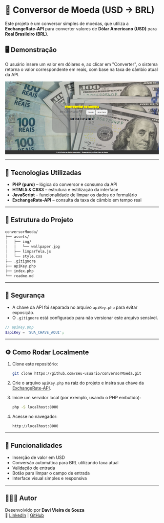 
# 💱 Conversor de Moeda (USD → BRL)

Este projeto é um conversor simples de moedas, que utiliza a **ExchangeRate-API** para converter valores de **Dólar Americano (USD)** para **Real Brasileiro (BRL)**.

## 🖥️ Demonstração

O usuário insere um valor em dólares e, ao clicar em "Converter", o sistema retorna o valor correspondente em reais, com base na taxa de câmbio atual da API.

![Exemplo de interface](assets/img/InterfaceProjeto.png)

---

## 🚀 Tecnologias Utilizadas

- **PHP (puro)** – lógica do conversor e consumo da API
- **HTML5 & CSS3** – estrutura e estilização da interface
- **JavaScript** – funcionalidade de limpar os dados do formulário
- **ExchangeRate-API** – consulta da taxa de câmbio em tempo real

---

## 📁 Estrutura do Projeto

```
conversorMoeda/
├── assets/
│   ├── img/
│   │   └── wallpaper.jpg
│   ├── limparTela.js
│   └── style.css
├── .gitignore
├── apiKey.php
├── index.php
└── readme.md
```

---

## 🔐 Segurança

- A chave da API foi separada no arquivo `apiKey.php` para evitar exposição.
- O `.gitignore` está configurado para não versionar este arquivo sensível.

```php
// apiKey.php
$apiKey = 'SUA_CHAVE_AQUI';
```

---

## ⚙️ Como Rodar Localmente

1. Clone este repositório:
   ```bash
   git clone https://github.com/seu-usuario/conversorMoeda.git
   ```
2. Crie o arquivo `apiKey.php` na raiz do projeto e insira sua chave da [ExchangeRate-API](https://www.exchangerate-api.com/).

3. Inicie um servidor local (por exemplo, usando o PHP embutido):
   ```bash
   php -S localhost:8000
   ```
4. Acesse no navegador:
   ```
   http://localhost:8000
   ```

---

## 🧪 Funcionalidades

- Inserção de valor em USD
- Conversão automática para BRL utilizando taxa atual
- Validação de entrada
- Botão para limpar o campo de entrada
- Interface visual simples e responsiva

---

## 🙋🏻‍♂️ Autor

Desenvolvido por **Davi Vieira de Souza**  
📎 [LinkedIn](https://www.linkedin.com/in/davivieiraa/) | [GitHub](https://github.com/davivieirasz)
